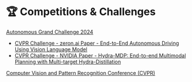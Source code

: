 # :trophy: Competitions & Challenges

[Autonomous Grand Challenge 2024](https://opendrivelab.com/challenge2024/)

- [CVPR Challenge - zeron.ai Paper - End-to-End Autonomous Driving Using Vision Language Model](https://opendrivelab.com/challenge2024/technical_report/e2e_ZERON.pdf)
- [CVPR Challenge - NVIDIA Paper - Hydra-MDP: End-to-end Multimodal Planning with Multi-target Hydra-Distillation](https://opendrivelab.com/challenge2024/technical_report/e2e_ZERON.pdf](https://opendrivelab.com/challenge2024/technical_report/e2e_Team%20NVIDIA.pdf))

[Computer Vision and Pattern Recognition Conference (CVPR)](https://cvpr.thecvf.com/)
